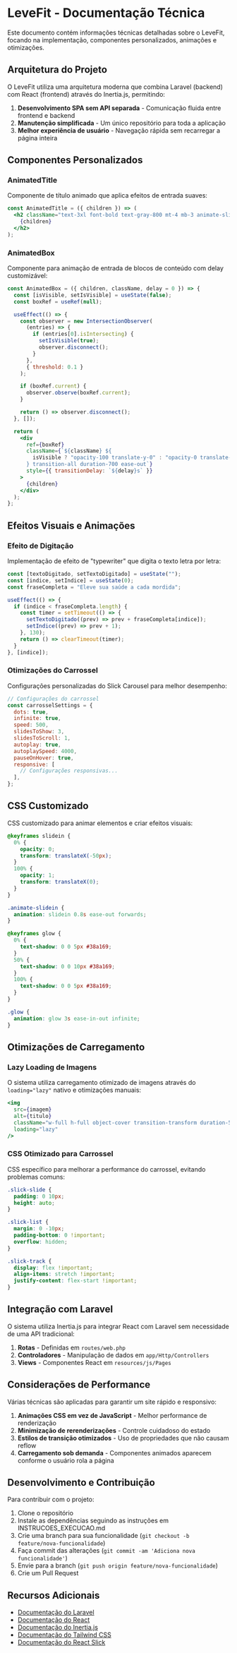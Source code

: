 # LeveFit - Documentação Técnica

Este documento contém informações técnicas detalhadas sobre o LeveFit, focando na implementação, componentes personalizados, animações e otimizações.

## Arquitetura do Projeto

O LeveFit utiliza uma arquitetura moderna que combina Laravel (backend) com React (frontend) através do Inertia.js, permitindo:

1. **Desenvolvimento SPA sem API separada** - Comunicação fluida entre frontend e backend
2. **Manutenção simplificada** - Um único repositório para toda a aplicação
3. **Melhor experiência de usuário** - Navegação rápida sem recarregar a página inteira

## Componentes Personalizados

### AnimatedTitle

Componente de título animado que aplica efeitos de entrada suaves:

```jsx
const AnimatedTitle = ({ children }) => (
  <h2 className="text-3xl font-bold text-gray-800 mt-4 mb-3 animate-slidein">
    {children}
  </h2>
);
```

### AnimatedBox

Componente para animação de entrada de blocos de conteúdo com delay customizável:

```jsx
const AnimatedBox = ({ children, className, delay = 0 }) => {
  const [isVisible, setIsVisible] = useState(false);
  const boxRef = useRef(null);

  useEffect(() => {
    const observer = new IntersectionObserver(
      (entries) => {
        if (entries[0].isIntersecting) {
          setIsVisible(true);
          observer.disconnect();
        }
      },
      { threshold: 0.1 }
    );

    if (boxRef.current) {
      observer.observe(boxRef.current);
    }

    return () => observer.disconnect();
  }, []);

  return (
    <div
      ref={boxRef}
      className={`${className} ${
        isVisible ? "opacity-100 translate-y-0" : "opacity-0 translate-y-10"
      } transition-all duration-700 ease-out`}
      style={{ transitionDelay: `${delay}s` }}
    >
      {children}
    </div>
  );
};
```

## Efeitos Visuais e Animações

### Efeito de Digitação

Implementação de efeito de "typewriter" que digita o texto letra por letra:

```jsx
const [textoDigitado, setTextoDigitado] = useState("");
const [indice, setIndice] = useState(0);
const fraseCompleta = "Eleve sua saúde a cada mordida";

useEffect(() => {
  if (indice < fraseCompleta.length) {
    const timer = setTimeout(() => {
      setTextoDigitado((prev) => prev + fraseCompleta[indice]);
      setIndice((prev) => prev + 1);
    }, 130);
    return () => clearTimeout(timer);
  }
}, [indice]);
```

### Otimizações do Carrossel

Configurações personalizadas do Slick Carousel para melhor desempenho:

```jsx
// Configurações do carrossel
const carrosselSettings = {
  dots: true,
  infinite: true,
  speed: 500,
  slidesToShow: 3,
  slidesToScroll: 1,
  autoplay: true,
  autoplaySpeed: 4000,
  pauseOnHover: true,
  responsive: [
    // Configurações responsivas...
  ],
};
```

## CSS Customizado

CSS customizado para animar elementos e criar efeitos visuais:

```css
@keyframes slidein {
  0% {
    opacity: 0;
    transform: translateX(-50px);
  }
  100% {
    opacity: 1;
    transform: translateX(0);
  }
}

.animate-slidein {
  animation: slidein 0.8s ease-out forwards;
}

@keyframes glow {
  0% {
    text-shadow: 0 0 5px #38a169;
  }
  50% {
    text-shadow: 0 0 10px #38a169;
  }
  100% {
    text-shadow: 0 0 5px #38a169;
  }
}

.glow {
  animation: glow 3s ease-in-out infinite;
}
```

## Otimizações de Carregamento

### Lazy Loading de Imagens

O sistema utiliza carregamento otimizado de imagens através do `loading="lazy"` nativo e otimizações manuais:

```jsx
<img
  src={imagem}
  alt={titulo}
  className="w-full h-full object-cover transition-transform duration-500 hover:scale-110"
  loading="lazy"
/>
```

### CSS Otimizado para Carrossel

CSS específico para melhorar a performance do carrossel, evitando problemas comuns:

```css
.slick-slide {
  padding: 0 10px;
  height: auto;
}

.slick-list {
  margin: 0 -10px;
  padding-bottom: 0 !important;
  overflow: hidden;
}

.slick-track {
  display: flex !important;
  align-items: stretch !important;
  justify-content: flex-start !important;
}
```

## Integração com Laravel

O sistema utiliza Inertia.js para integrar React com Laravel sem necessidade de uma API tradicional:

1. **Rotas** - Definidas em `routes/web.php`
2. **Controladores** - Manipulação de dados em `app/Http/Controllers`
3. **Views** - Componentes React em `resources/js/Pages`

## Considerações de Performance

Várias técnicas são aplicadas para garantir um site rápido e responsivo:

1. **Animações CSS em vez de JavaScript** - Melhor performance de renderização
2. **Minimização de rerenderizações** - Controle cuidadoso do estado
3. **Estilos de transição otimizados** - Uso de propriedades que não causam reflow
4. **Carregamento sob demanda** - Componentes animados aparecem conforme o usuário rola a página

## Desenvolvimento e Contribuição

Para contribuir com o projeto:

1. Clone o repositório
2. Instale as dependências seguindo as instruções em INSTRUCOES_EXECUCAO.md
3. Crie uma branch para sua funcionalidade (`git checkout -b feature/nova-funcionalidade`)
4. Faça commit das alterações (`git commit -am 'Adiciona nova funcionalidade'`)
5. Envie para a branch (`git push origin feature/nova-funcionalidade`)
6. Crie um Pull Request

## Recursos Adicionais

- [Documentação do Laravel](https://laravel.com/docs)
- [Documentação do React](https://react.dev)
- [Documentação do Inertia.js](https://inertiajs.com)
- [Documentação do Tailwind CSS](https://tailwindcss.com/docs)
- [Documentação do React Slick](https://react-slick.neostack.com)
